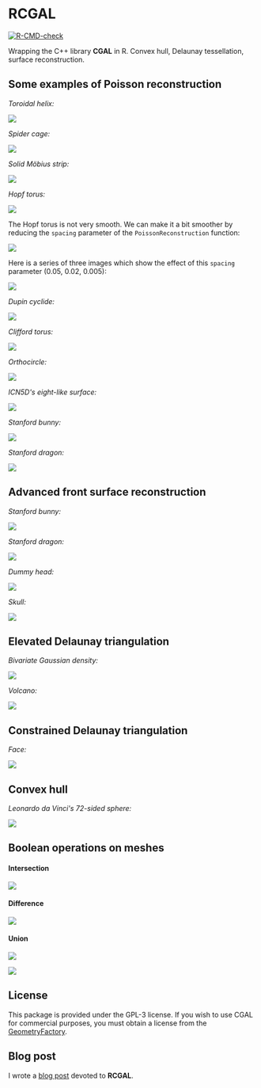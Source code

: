 # RCGAL

<!-- badges: start -->
[![R-CMD-check](https://github.com/stla/RCGAL/workflows/R-CMD-check/badge.svg)](https://github.com/stla/RCGAL/actions)
<!-- badges: end -->

Wrapping the C++ library **CGAL** in R. Convex hull, Delaunay tessellation, surface reconstruction.

## Some examples of Poisson reconstruction

*Toroidal helix:*

![](https://raw.githubusercontent.com/stla/RCGAL/main/inst/PoissonExamples/ToroidalHelix.png)

*Spider cage:*

![](https://raw.githubusercontent.com/stla/RCGAL/main/inst/PoissonExamples/SpiderCage.png)

*Solid Möbius strip:*

![](https://raw.githubusercontent.com/stla/RCGAL/main/inst/PoissonExamples/SolidMobiusStrip.png)

*Hopf torus:*

![](https://raw.githubusercontent.com/stla/RCGAL/main/inst/PoissonExamples/HopfTorus.png)

The Hopf torus is not very smooth. We can make it a bit smoother by reducing 
the `spacing` parameter of the `PoissonReconstruction` function:

![](https://raw.githubusercontent.com/stla/RCGAL/main/inst/PoissonExamples/HopfTorusMesh_spacing02.png)

Here is a series of three images which show the effect of this `spacing` 
parameter (0.05, 0.02, 0.005):

![](https://raw.githubusercontent.com/stla/RCGAL/main/inst/PoissonExamples/SolidMobiusStrip_spacings.png)


*Dupin cyclide:*

![](https://raw.githubusercontent.com/stla/RCGAL/main/inst/PoissonExamples/cyclide.png)

*Clifford torus:*

![](https://raw.githubusercontent.com/stla/RCGAL/main/inst/PoissonExamples/CliffordTorus.gif)

*Orthocircle:*

![](https://raw.githubusercontent.com/stla/RCGAL/main/inst/PoissonExamples/Orthocircle.png)

*ICN5D's eight-like surface:*

![](https://raw.githubusercontent.com/stla/RCGAL/main/inst/PoissonExamples/ICN5D_eight.png)

*Stanford bunny:*

![](https://raw.githubusercontent.com/stla/RCGAL/main/inst/PoissonExamples/StanfordBunny.png)

*Stanford dragon:*

![](https://raw.githubusercontent.com/stla/RCGAL/main/inst/PoissonExamples/StanfordDragon.png)


## Advanced front surface reconstruction

*Stanford bunny:*

![](https://raw.githubusercontent.com/stla/RCGAL/main/inst/AFSexamples/Bunny.png)

*Stanford dragon:*

![](https://raw.githubusercontent.com/stla/RCGAL/main/inst/AFSexamples/StanfordDragon.png)

*Dummy head:*

![](https://raw.githubusercontent.com/stla/RCGAL/main/inst/AFSexamples/DummyHead.png)

*Skull:*

![](https://raw.githubusercontent.com/stla/RCGAL/main/inst/AFSexamples/Skull.png)


## Elevated Delaunay triangulation

*Bivariate Gaussian density:*

![](https://raw.githubusercontent.com/stla/RCGAL/main/inst/DelaunayExamples/bivariateGaussian.png)

*Volcano:*

![](https://raw.githubusercontent.com/stla/RCGAL/main/inst/DelaunayExamples/volcano.png)


## Constrained Delaunay triangulation

*Face:*

![](https://raw.githubusercontent.com/stla/RCGAL/main/inst/DelaunayExamples/face.png)


## Convex hull

*Leonardo da Vinci's 72-sided sphere:*

![](https://raw.githubusercontent.com/stla/RCGAL/main/inst/ConvexHullExamples/Leonardo.gif)


## Boolean operations on meshes

#### Intersection

![](https://raw.githubusercontent.com/stla/RCGAL/main/inst/BooleanExamples/Intersection.png)

#### Difference

![](https://raw.githubusercontent.com/stla/RCGAL/main/inst/BooleanExamples/Difference.png)

#### Union

![](https://raw.githubusercontent.com/stla/RCGAL/main/inst/BooleanExamples/Union.png)

![](https://raw.githubusercontent.com/stla/RCGAL/main/inst/BooleanExamples/tetrahedraCompound.gif)


## License

This package is provided under the GPL-3 license. If you wish to use CGAL for 
commercial purposes, you must obtain a license from the 
[GeometryFactory](https://geometryfactory.com).



## Blog post

I wrote a [blog post](https://laustep.github.io/stlahblog/posts/SurfaceReconstruction.html) devoted to **RCGAL**.
